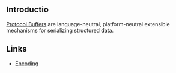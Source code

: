 ## Introductio

[Protocol Buffers](https://protobuf.dev/) are language-neutral, platform-neutral extensible mechanisms for serializing structured data.

## Links

- [Encoding](/docs/CS/Encoding.md)